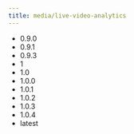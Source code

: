 ```yaml
---
title: media/live-video-analytics
---
```

- 0.9.0
- 0.9.1
- 0.9.3
- 1
- 1.0
- 1.0.0
- 1.0.1
- 1.0.2
- 1.0.3
- 1.0.4
- latest
